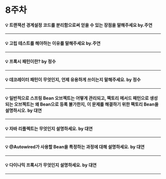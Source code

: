 # 8주차  

#### :bulb: 트랜잭션 경계설정 코드를 분리함으로써 얻을 수 있는 장점을 말해주세요 by.주연  

--------

#### :bulb: 고립 테스트를 해야하는 이유를 말해주세요 by.주연  

--------

#### :bulb: 프록시 패턴이란? by 정수

--------

#### :bulb: 데코레이터 패턴이 무엇인지, 언제 유용하게 쓰이는지 말해주세요. by 정수

---------

#### :bulb: 일반적으로 스프링 Bean 오브젝트는 어떻게 관리되고, 팩토리 메서드 패턴으로 생성되는 오브젝트는 왜 Bean으로 등록 불가한지, 이 문제를 해결하기 위한 팩토리 Bean을 설명하시오. by 대연

---------

#### :bulb: 자바 리플렉트는 무엇인지 설명하세요. by 대연

---------

#### :bulb:  @Autowired가 사용할 Bean을 특정하는 과정에 대해 설명하세요. by 대연

---------

#### :bulb: 다이나믹 프록시가 무엇인지 설명하세요. by 대연

---------

